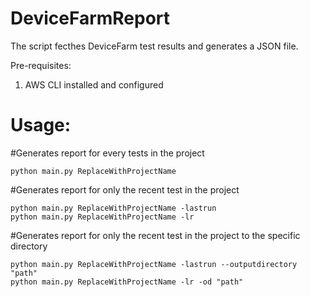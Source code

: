 # DeviceFarmReport

The script fecthes DeviceFarm test results and generates a JSON file. 

Pre-requisites:
1. AWS CLI installed and configured 

# Usage:
#Generates report for every tests in the project 
```
python main.py ReplaceWithProjectName
```

#Generates report for only the recent test in the project 
```
python main.py ReplaceWithProjectName -lastrun
python main.py ReplaceWithProjectName -lr
```


#Generates report for only the recent test in the project to the specific directory
```
python main.py ReplaceWithProjectName -lastrun --outputdirectory "path"
python main.py ReplaceWithProjectName -lr -od "path"
```
